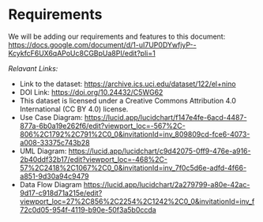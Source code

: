 # Requirements
We will be adding our requirements and features to this document: https://docs.google.com/document/d/1-uI7UP0DYwfjyP--KcykfcF6UX6qAPoUc8CGBpUa8PI/edit?pli=1

*Relavant Links:*
* Link to the dataset: https://archive.ics.uci.edu/dataset/122/el+nino
* DOI Link: https://doi.org/10.24432/C5WG62
* This dataset is licensed under a Creative Commons Attribution 4.0 International (CC BY 4.0) license.
* Use Case Diagram: https://lucid.app/lucidchart/f147e4fe-6acd-4487-877a-6b0a19e262f6/edit?viewport_loc=-567%2C-806%2C1792%2C791%2C0_0&invitationId=inv_809809cd-fce6-4073-a008-33375c743b28
 * UML Diagram: https://lucid.app/lucidchart/c9d42075-0ff9-476e-a916-2b40ddf32b17/edit?viewport_loc=-468%2C-57%2C2418%2C1067%2C0_0&invitationId=inv_7f0c5d6e-adfd-4f66-a851-9d30a94c9479
 * Data Flow Diagram https://lucid.app/lucidchart/2a279799-a80e-42ac-9d17-c918d71a215e/edit?viewport_loc=27%2C856%2C2254%2C1242%2C0_0&invitationId=inv_f72c0d05-954f-4119-b90e-50f3a5b0ccda 
